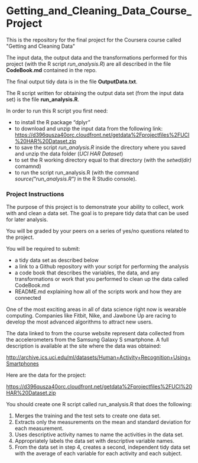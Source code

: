 # Getting_and_Cleaning_Data_Course_Project
This is the repository for the final project for the Coursera course called "Getting and Cleaning Data"

The input data, the output data and the transformations performed for this project (with the R script *run_analysis.R*) are all described in the file **CodeBook.md** contained in the repo.

The final output tidy data is in the file **OutputData.txt**.

The R script written for obtaining the output data set (from the input data set) is the file **run_analysis.R**.

In order to run this R script you first need:
* to install the R package “dplyr”
* to download and unzip the input data from the following link: https://d396qusza40orc.cloudfront.net/getdata%2Fprojectfiles%2FUCI%20HAR%20Dataset.zip
* to save the script *run_analysis.R* inside the directory where you saved and unzip the data folder (*UCI HAR Dataset*)
* to set the R working directory equal to that directory (with the *setwd(dir)* comamnd)
* to run the script run_analysis.R (with the command *source("run_analysis.R")* in the R Studio console).

### Project Instructions

The purpose of this project is to demonstrate your ability to collect, work with and clean a data set. The goal is to prepare tidy data that can be used for later analysis. 

You will be graded by your peers on a series of yes/no questions related to the project. 

You will be required to submit:

* a tidy data set as described below
* a link to a Github repository with your script for performing the analysis
* a code book that describes the variables, the data, and any transformations or work that you performed to clean up the data called CodeBook.md
* README.md explaining how all of the scripts work and how they are connected


One of the most exciting areas in all of data science right now is wearable computing. Companies like Fitbit, Nike, and Jawbone Up are racing to develop the most advanced algorithms to attract new users. 

The data linked to from the course website represent data collected from the accelerometers from the Samsung Galaxy S smartphone. A full description is available at the site where the data was obtained:

http://archive.ics.uci.edu/ml/datasets/Human+Activity+Recognition+Using+Smartphones

Here are the data for the project:

https://d396qusza40orc.cloudfront.net/getdata%2Fprojectfiles%2FUCI%20HAR%20Dataset.zip

You should create one R script called run_analysis.R that does the following:

1. Merges the training and the test sets to create one data set.
2. Extracts only the measurements on the mean and standard deviation for each
measurement.
3. Uses descriptive activity names to name the activities in the data set.
4. Appropriately labels the data set with descriptive variable names.
5. From the data set in step 4, creates a second, independent tidy data set with the average
of each variable for each activity and each subject.

